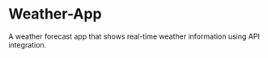 # Weather-App
A weather forecast app that shows real-time weather information using API integration.
